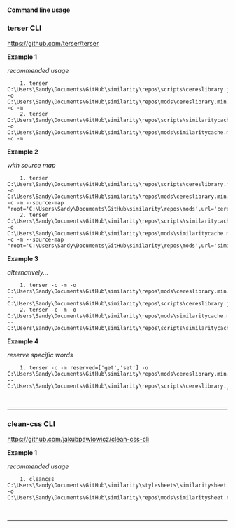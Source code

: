 #### Command line usage

### terser CLI

https://github.com/terser/terser

**Example 1**

*recommended usage*

        1. terser C:\Users\Sandy\Documents\GitHub\similarity\repos\scripts\cereslibrary.js -o C:\Users\Sandy\Documents\GitHub\similarity\repos\mods\cereslibrary.min.js -c -m
        2. terser C:\Users\Sandy\Documents\GitHub\similarity\repos\scripts\similaritycache.js -o C:\Users\Sandy\Documents\GitHub\similarity\repos\mods\similaritycache.min.js -c -m

**Example 2**

*with source map*

        1. terser C:\Users\Sandy\Documents\GitHub\similarity\repos\scripts\cereslibrary.js -o C:\Users\Sandy\Documents\GitHub\similarity\repos\mods\cereslibrary.min.js -c -m --source-map  "root='C:\Users\Sandy\Documents\GitHub\similarity\repos\mods',url='cereslibrary.min.js.map'"
        2. terser C:\Users\Sandy\Documents\GitHub\similarity\repos\scripts\similaritycache.js -o C:\Users\Sandy\Documents\GitHub\similarity\repos\mods\similaritycache.min.js -c -m --source-map  "root='C:\Users\Sandy\Documents\GitHub\similarity\repos\mods',url='similaritycache.min.js.map'"

**Example 3**

*alternatively...*

        1. terser -c -m -o C:\Users\Sandy\Documents\GitHub\similarity\repos\mods\cereslibrary.min.js -- C:\Users\Sandy\Documents\GitHub\similarity\repos\scripts\cereslibrary.js
        2. terser -c -m -o C:\Users\Sandy\Documents\GitHub\similarity\repos\mods\similaritycache.min.js -- C:\Users\Sandy\Documents\GitHub\similarity\repos\scripts\similaritycache.js

**Example 4**

*reserve specific words*

        1. terser -c -m reserved=['get','set'] -o C:\Users\Sandy\Documents\GitHub\similarity\repos\mods\cereslibrary.min.js -- C:\Users\Sandy\Documents\GitHub\similarity\repos\scripts\cereslibrary.js

<br>

***

### clean-css CLI

https://github.com/jakubpawlowicz/clean-css-cli

**Example 1**

*recommended usage*

        1. cleancss C:\Users\Sandy\Documents\GitHub\similarity\stylesheets\similaritysheet.css -o C:\Users\Sandy\Documents\GitHub\similarity\repos\mods\similaritysheet.css

<br>

***        
